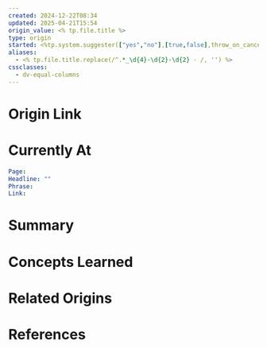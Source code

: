 ```yaml
---
created: 2024-12-22T08:34
updated: 2025-04-21T15:54
origin_value: <% tp.file.title %>
type: origin
started: <%tp.system.suggester(["yes","no"],[true,false],throw_on_cancel=false, placeholder="started writing?")%>
aliases:
  - <% tp.file.title.replace(/^.*_\d{4}-\d{2}-\d{2} - /, '') %>
cssclasses:
  - dv-equal-columns
---
```

# Origin Link




# Currently At
```YAML
Page: 
Headline: ""
Phrase: 
Link: 
```

# Summary




# Concepts Learned




# Related Origins




# References